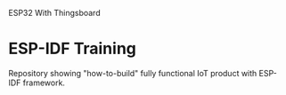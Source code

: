 ESP32 With Thingsboard  

# ESP-IDF Training  
Repository showing "how-to-build" fully functional IoT product with ESP-IDF framework.  

